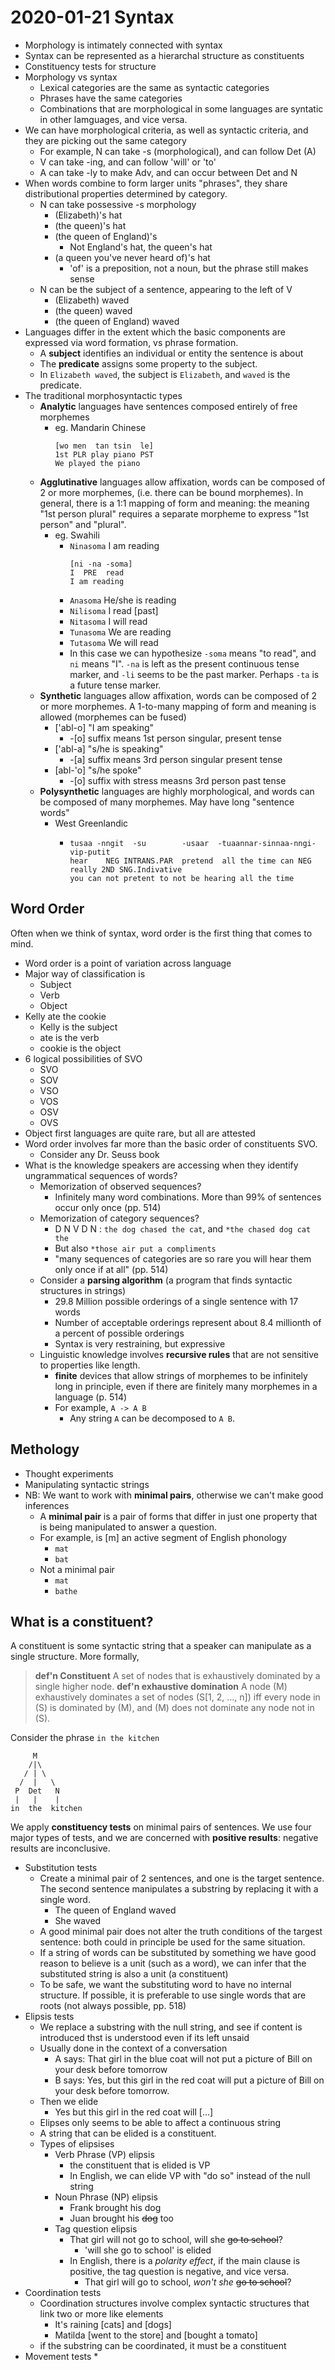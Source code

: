 # 2020-01-21 Syntax

* Morphology is intimately connected with syntax
* Syntax can be represented as a hierarchal structure as constituents
* Constituency tests for structure
* Morphology vs syntax
  * Lexical categories are the same as syntactic categories
  * Phrases have the same categories
  * Combinations that are morphological in some languages are syntatic in other lamguages, and vice versa.
* We can have morphological criteria, as well as syntactic criteria, and they are picking out the same category
  * For example, N can take -s (morphological), and can follow Det (A)
  * V can take -ing, and can follow 'will' or 'to'
  * A can take -ly to make Adv, and can occur between Det and N
* When words combine to form larger units "phrases", they share distributional properties determined by category.
  * N can take possessive -s morphology
    * (Elizabeth)'s hat
    * (the queen)'s hat
    * (the queen of England)'s
      * Not England's hat, the queen's hat
    * (a queen you've never heard of)'s hat
      * 'of' is a preposition, not a noun, but the phrase still makes sense
  * N can be the subject of a sentence, appearing to the left of V
    * (Elizabeth) waved
    * (the queen) waved
    * (the queen of England) waved
* Languages differ in the extent which the basic components are expressed via word formation, vs phrase formation.
  * A **subject** identifies an individual or entity the sentence is about
  * The **predicate** assigns some property to the subject.
  * In `Elizabeth waved`, the subject is `Elizabeth`, and `waved` is the predicate.
* The traditional morphosyntactic types
  * **Analytic** languages have sentences composed entirely of free morphemes
    * eg. Mandarin Chinese
      ```
      [wo men  tan tsin  le]
      1st PLR play piano PST
      We played the piano
      ``` 
  * **Agglutinative** languages allow affixation, words can be composed of 2 or more morphemes, (i.e. there can be bound morphemes). In general, there is a 1:1 mapping of form and meaning: the meaning "1st person plural" requires a separate morpheme to express "1st person" and "plural".
    * eg. Swahili
      * `Ninasoma` I am reading
        ```
        [ni -na -soma]
        I  PRE  read
        I am reading
        ``` 
      * `Anasoma` He/she is reading
      * `Nilisoma` I read \[past\]
      * `Nitasoma` I will read
      * `Tunasoma` We are reading
      * `Tutasoma` We will read
      * In this case we can hypothesize `-soma` means "to read", and `ni` means "I". `-na` is left as the present continuous tense marker, and `-li` seems to be the past marker. Perhaps `-ta` is a future tense marker. 
  * **Synthetic** languages allow affixation, words can be composed of 2 or more morphemes. A 1-to-many mapping of form and meaning is allowed (morphemes can be fused)
    * ['abl-o] "I am speaking" 
      * -[o] suffix means 1st person singular, present tense
    * ['abl-a] "s/he is speaking"
      * -[a] suffix means 3rd person singular present tense
    * [abl-'o] "s/he spoke"
      * -[o] suffix with stress measns 3rd person past tense
  * **Polysynthetic** languages are highly morphological, and words can be composed of many morphemes. May have long "sentence words"
    * West Greenlandic
      * ```
        tusaa -nngit  -su        -usaar  -tuaannar-sinnaa-nngi-vip-putit
        hear    NEG INTRANS.PAR  pretend  all the time can NEG really 2ND SNG.Indivative
        you can not pretent to not be hearing all the time
        ```
## Word Order
Often when we think of syntax, word order is the first thing that comes to mind.
* Word order is a point of variation across language
* Major way of classification is 
  * Subject
  * Verb
  * Object
* Kelly ate the cookie
  * Kelly is the subject
  * ate is the verb
  * cookie is the object
* 6 logical possibilities of SVO
  * SVO
  * SOV
  * VSO
  * VOS
  * OSV
  * OVS
* Object first languages are quite rare, but all are attested
* Word order involves far more than the basic order of constituents SVO.
  *  Consider any Dr. Seuss book
* What is the knowledge speakers are accessing when they identify ungrammatical sequences of words?
  * Memorization of observed sequences?
    * Infinitely many word combinations. More than 99% of sentences occur only once (pp. 514)
  * Memorization of category sequences? 
    * D N V D N : `the dog chased the cat`, and `*the chased dog cat the` 
    * But also `*those air put a compliments`
    * "many sequences of categories are so rare you will hear them only once if at all" (pp. 514)
  * Consider a **parsing algorithm** (a program that finds syntactic structures in strings)
    * 29.8 Million possible orderings of a single sentence with 17 words
    * Number of acceptable orderings represent about 8.4 millionth of a percent of possible orderings
    * Syntax is very restraining, but expressive
  * Linguistic knowledge involves **recursive rules** that are not sensitive to properties like length.
    * **finite** devices that allow strings of morphemes to be infinitely long in principle, even if there are finitely many morphemes in a language (p. 514)
    * For example, `A -> A B`
      * Any string `A` can be decomposed to `A B`.
## Methology
* Thought experiments
* Manipulating syntactic strings
* NB: We want to work with **minimal pairs**, otherwise we can't make good inferences
  * A **minimal pair** is a pair of forms that differ in just one property that is being manipulated to answer a question.
  * For example, is [m] an active segment of English phonology
    * `mat`
    * `bat`
  * Not a minimal pair
    * `mat`
    * `bathe`

## What is a constituent?
A constituent is some syntactic string that a speaker can manipulate as a single structure. More formally, 
> **def'n Constituent**
> A set of nodes that is exhaustively dominated by a single higher node.
> **def'n exhaustive domination**
> A node \(M\) exhaustively dominates a set of nodes \(S[1, 2, ..., n]\) iff every node in \(S\) is dominated by \(M\), and \(M\) does not dominate any node not in \(S\).

Consider the phrase `in the kitchen`

``` 
     M
    /|\
   / | \
  /  |   \  
 P  Det   N
 |   |    | 
in  the  kitchen
```

We apply **constituency tests** on minimal pairs of sentences. We use four major types of tests, and we are concerned with **positive results**: negative results are inconclusive.
* Substitution tests
  * Create a minimal pair of 2 sentences, and one is the target sentence. The second sentence manipulates a substring by replacing it with a single word.
    * The queen of England waved
    * She waved
  * A good minimal pair does not alter the truth conditions of the targest sentence: both could in principle be used for the same situation.
  * If a string of words can be substituted by something we have good reason to believe is a unit (such as a word), we can infer that the substituted string is also a unit (a constituent)
  * To be safe, we want the substituting word to have no internal structure. If possible, it is preferable to use single words that are roots (not always possible, pp. 518)
* Elipsis tests
  * We replace a substring with the null string, and see if content is introduced thst is understood even if its left unsaid
  * Usually done in the context of a conversation
    * A says: That girl in the blue coat will not put a picture of Bill on your desk before tomorrow
    * B says: Yes, but this girl in the red coat will put a picture of Bill on your desk before tomorrow.
  * Then we elide
    * Yes but this girl in the red coat will [...]
  * Elipses only seems to be able to affect a continuous string
  * A string that can be elided is a constituent.
  * Types of elipsises
    * Verb Phrase (VP) elipsis
      * the constituent that is elided is VP
      * In English, we can elide VP with "do so" instead of the null string
    * Noun Phrase (NP) elipsis
      * Frank brought his dog
      * Juan brought his ~~dog~~ too
    * Tag question elipsis
      * That girl will not go to school, will she ~~go to school~~?
        * 'will she go to school' is elided
      * In English, there is a *polarity effect*, if the main clause is positive, the tag question is negative, and vice versa.
        * That girl will go to school, *won't she* ~~go to school~~?
* Coordination tests
  * Coordination structures involve complex syntactic structures that link two or more like elements
    * It's raining [cats] and [dogs]
    * Matilda [went to the store] and [bought a tomato]
  * if the substring can be coordinated, it must be a constituent 
* Movement tests
  * 